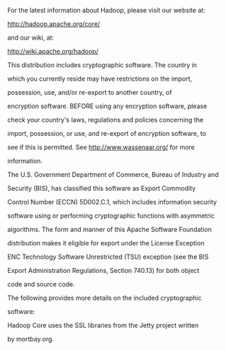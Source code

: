 For the latest information about Hadoop, please visit our website at:



   http://hadoop.apache.org/core/



and our wiki, at:



   http://wiki.apache.org/hadoop/



This distribution includes cryptographic software.  The country in 

which you currently reside may have restrictions on the import, 

possession, use, and/or re-export to another country, of 

encryption software.  BEFORE using any encryption software, please 

check your country's laws, regulations and policies concerning the

import, possession, or use, and re-export of encryption software, to 

see if this is permitted.  See <http://www.wassenaar.org/> for more

information.



The U.S. Government Department of Commerce, Bureau of Industry and

Security (BIS), has classified this software as Export Commodity 

Control Number (ECCN) 5D002.C.1, which includes information security

software using or performing cryptographic functions with asymmetric

algorithms.  The form and manner of this Apache Software Foundation

distribution makes it eligible for export under the License Exception

ENC Technology Software Unrestricted (TSU) exception (see the BIS 

Export Administration Regulations, Section 740.13) for both object 

code and source code.



The following provides more details on the included cryptographic

software:

  Hadoop Core uses the SSL libraries from the Jetty project written 

by mortbay.org.
